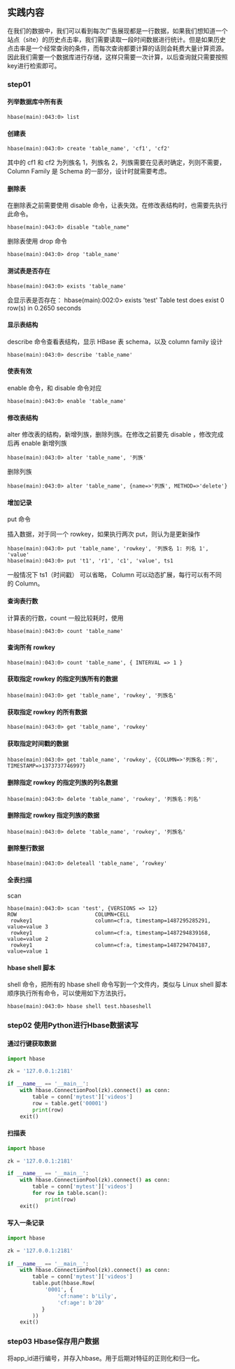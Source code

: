 ## 实践内容

在我们的数据中，我们可以看到每次广告展现都是一行数据，如果我们想知道一个站点（site）的历史点击率，我们需要读取一段时间数据进行统计。但是如果历史点击率是一个经常查询的条件，而每次查询都要计算的话则会耗费大量计算资源。因此我们需要一个数据库进行存储，这样只需要一次计算，以后查询就只需要按照key进行检索即可。

### step01

#### 列举数据库中所有表
```console
hbase(main):043:0> list
```

#### 创建表
```console
hbase(main):043:0> create 'table_name', 'cf1', 'cf2'
```
其中的 cf1 和 cf2 为列族名 1，列族名 2，列族需要在见表时确定，列则不需要， Column Family 是 Schema 的一部分，设计时就需要考虑。

#### 删除表
在删除表之前需要使用 disable 命令，让表失效。在修改表结构时，也需要先执行此命令。
```console
hbase(main):043:0> disable "table_name"
```
删除表使用 drop 命令
```console
hbase(main):043:0> drop 'table_name'
```

#### 测试表是否存在
```console
hbase(main):043:0> exists 'table_name'
```
会显示表是否存在：
hbase(main):002:0> exists 'test'
Table test does exist
0 row(s) in 0.2650 seconds
#### 显示表结构
describe 命令查看表结构，显示 HBase 表 schema，以及 column family 设计
```console
hbase(main):043:0> describe 'table_name'
```
#### 使表有效
enable 命令，和 disable 命令对应
```console
hbase(main):043:0> enable 'table_name'
```
#### 修改表结构
alter 修改表的结构，新增列族，删除列族。在修改之前要先 disable ，修改完成后再 enable
新增列族
```console
hbase(main):043:0> alter 'table_name', '列族'
```
删除列族
```console
hbase(main):043:0> alter 'table_name', {name=>'列族', METHOD=>'delete'}
```

#### 增加记录
put 命令

插入数据，对于同一个 rowkey，如果执行两次 put，则认为是更新操作
```console
hbase(main):043:0> put 'table_name', 'rowkey', '列族名 1: 列名 1', 'value'
hbase(main):043:0> put 't1', 'r1', 'c1', 'value', ts1 
```
一般情况下 ts1（时间戳） 可以省略， Column 可以动态扩展，每行可以有不同的 Column。
#### 查询表行数
计算表的行数，count 一般比较耗时，使用
```console
hbase(main):043:0> count 'table_name'
```
#### 查询所有 rowkey
```console
hbase(main):043:0> count 'table_name', { INTERVAL => 1 }
```
#### 获取指定 rowkey 的指定列族所有的数据
```console
hbase(main):043:0> get 'table_name', 'rowkey', '列族名'
```
#### 获取指定 rowkey 的所有数据
```console
hbase(main):043:0> get 'table_name', 'rowkey'
```
#### 获取指定时间戳的数据
```console
hbase(main):043:0> get 'table_name', 'rowkey', {COLUMN=>'列族名：列', TIMESTAMP=>1373737746997}
```
#### 删除指定 rowkey 的指定列族的列名数据
```console
hbase(main):043:0> delete 'table_name', 'rowkey', '列族名：列名'
```
#### 删除指定 rowkey 指定列族的数据
```console
hbase(main):043:0> delete 'table_name', 'rowkey', '列族名'
```
#### 删除整行数据
```console
hbase(main):043:0> deleteall 'table_name', ’rowkey'
```
#### 全表扫描
scan
```console
hbase(main):043:0> scan 'test', {VERSIONS => 12}
ROW                         COLUMN+CELL
 rowkey1                    column=cf:a, timestamp=1487295285291, value=value 3
 rowkey1                    column=cf:a, timestamp=1487294839168, value=value 2
 rowkey1                    column=cf:a, timestamp=1487294704187, value=value 1
```
#### hbase shell 脚本
shell 命令，把所有的 hbase shell 命令写到一个文件内，类似与 Linux shell 脚本顺序执行所有命令，可以使用如下方法执行。
```console
hbase(main):043:0> hbase shell test.hbaseshell
```

### step02 使用Python进行Hbase数据读写
#### 通过行键获取数据
```python
import hbase  

zk = '127.0.0.1:2181'  

if __name__ == '__main__':  
    with hbase.ConnectionPool(zk).connect() as conn:  
        table = conn['mytest']['videos']  
        row = table.get('00001')  
        print(row)  
    exit() 
```

#### 扫描表
```python
import hbase  

zk = '127.0.0.1:2181'

if __name__ == '__main__':  
    with hbase.ConnectionPool(zk).connect() as conn:  
        table = conn['mytest']['videos']  
        for row in table.scan():  
            print(row)  
    exit()
```

#### 写入一条记录
```python
import hbase  

zk = '127.0.0.1:2181' 
  
if __name__ == '__main__':  
    with hbase.ConnectionPool(zk).connect() as conn:  
        table = conn['mytest']['videos']  
        table.put(hbase.Row(  
            '0001', {  
                'cf:name': b'Lily',  
                'cf:age': b'20'  
           }  
        ))
    exit()
```

### step03 Hbase保存用户数据
将app_id进行编号，并存入hbase。用于后期对特征的正则化和归一化。
